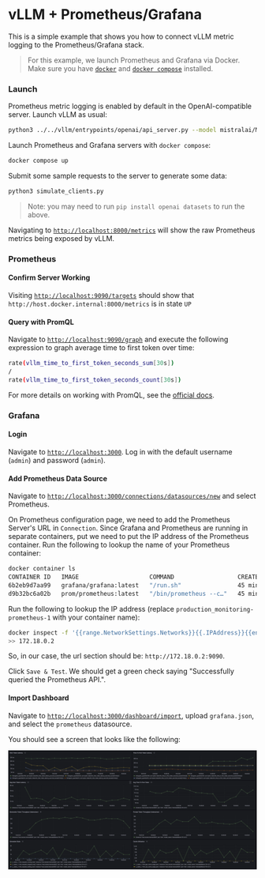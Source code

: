 # vLLM + Prometheus/Grafana 

This is a simple example that shows you how to connect vLLM metric logging to the Prometheus/Grafana stack.

> For this example, we launch Prometheus and Grafana via Docker. Make sure you have [`docker`](https://docs.docker.com/engine/install/) and [`docker compose`](https://docs.docker.com/compose/install/linux/#install-using-the-repository) installed.

### Launch

Prometheus metric logging is enabled by default in the OpenAI-compatible server. Launch vLLM as usual:
```bash
python3 ../../vllm/entrypoints/openai/api_server.py --model mistralai/Mistral-7B-v0.1 --max-model-len 2048
```

Launch Prometheus and Grafana servers with `docker compose`:
```bash
docker compose up
```

Submit some sample requests to the server to generate some data:
```bash
python3 simulate_clients.py
```

> Note: you may need to run `pip install openai datasets` to run the above.

Navigating to [`http://localhost:8000/metrics`](http://localhost:8000/metrics) will show the raw Prometheus metrics being exposed by vLLM.

### Prometheus

#### Confirm Server Working
Visiting [`http://localhost:9090/targets`](http://localhost:9090/targets) should show that `http://host.docker.internal:8000/metrics` is in state `UP`


#### Query with PromQL
Navigate to [`http://localhost:9090/graph`](http://localhost:9090/graph) and execute the following expression to graph average time to first token over time:

```bash
rate(vllm_time_to_first_token_seconds_sum[30s])
/
rate(vllm_time_to_first_token_seconds_count[30s])
```

For more details on working with PromQL, see the [official docs](https://prometheus.io/docs/prometheus/latest/querying/basics/).

### Grafana

#### Login
Navigate to [`http://localhost:3000`](http://localhost:3000). Log in with the default username (`admin`) and password (`admin`).

#### Add Prometheus Data Source

Navigate to [`http://localhost:3000/connections/datasources/new`](http://localhost:3000/connections/datasources/new) and select Prometheus. 

On Prometheus configuration page, we need to add the Prometheus Server's URL in `Connection`. Since Grafana and Prometheus are running in separate containers, put we need to put the IP address of the Prometheus container. Run the following to lookup the name of your Prometheus container:

```bash
docker container ls
CONTAINER ID   IMAGE                    COMMAND                  CREATED          STATUS          PORTS                                       NAMES
6b2eb9d7aa99   grafana/grafana:latest   "/run.sh"                45 minutes ago   Up 45 minutes   0.0.0.0:3000->3000/tcp, :::3000->3000/tcp   production_monitoring-grafana-1
d9b32bc6a02b   prom/prometheus:latest   "/bin/prometheus --c…"   45 minutes ago   Up 45 minutes   0.0.0.0:9090->9090/tcp, :::9090->9090/tcp   production_monitoring-prometheus-1
```

Run the following to lookup the IP address (replace `production_monitoring-prometheus-1` with your container name):
```bash 
docker inspect -f '{{range.NetworkSettings.Networks}}{{.IPAddress}}{{end}}' production_monitoring-prometheus-1
>> 172.18.0.2
```

So, in our case, the url section should be: `http://172.18.0.2:9090`.

Click `Save & Test`. We should get a green check saying "Successfully queried the Prometheus API.".

#### Import Dashboard 

Navigate to [`http://localhost:3000/dashboard/import`](http://localhost:3000/dashboard/import), upload `grafana.json`, and select the `prometheus` datasource.

You should see a screen that looks like the following:

![Grafana Dashboard Image](images/grafana-dashboard.png)
